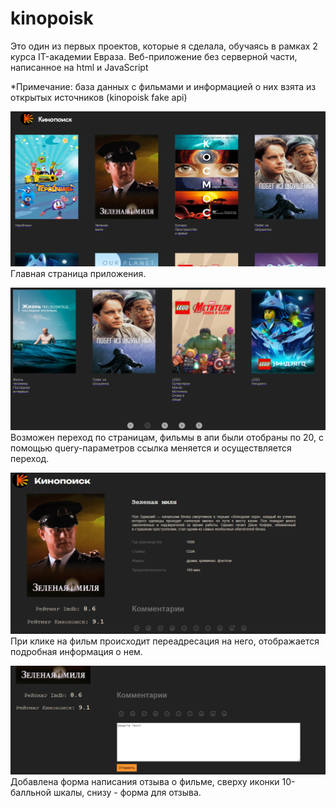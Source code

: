 # kinopoisk
Это один из первых проектов, которые я сделала, обучаясь в рамках 2 курса IT-академии Евраза. Веб-приложение без серверной части, написанное на html и JavaScript

*Примечание: база данных с фильмами и информацией о них взята из открытых источников (kinopoisk fake api)

![Главная страница приложения](2023-06-27_19-42-14.png)
Главная страница приложения.

![Страницы](2023-06-27_19-41-50.png)
Возможен переход по страницам, фильмы в апи были отобраны по 20, с помощью query-параметров ссылка меняется и осуществляется переход.

![Фильм](2023-06-27_19-42-49.png)
При клике на фильм происходит переадресация на него, отображается подробная информация о нем. 

![Отзыв](2023-06-27_19-43-01.png)
Добавлена форма написания отзыва о фильме, сверху иконки 10-балльной шкалы, снизу - форма для отзыва. 